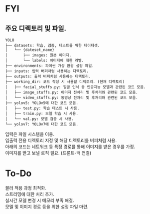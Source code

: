 # **FYI**
## **주요 디렉토리 및 파일.**
```
YOLO
├── datasets: 학습, 검증, 테스트를 위한 데이터셋.
│   └── {dateset_name}
│       ├── images: 원본 이미지.
│       └── labels: 이미지에 대한 라벨.
├── environments: 파이썬 가상 환경 설펑 파일.
├── inputs: 입력 버퍼처럼 사용하는 디렉토리.
├── outputs: 출력 버퍼처럼 사용하는 디텍토리.
├── working_dir: 코드 작성 시 사용할 디렉토리. (현재 디렉토리)
│   ├── facial_stuffs.py: 얼굴 인식 등 인공지능 모델과 관련된 코드 모음.
│   ├── image_stuffs.py: 이미지 전처리 및 후처리와 관련된 코드 모음.
│   └── video_stuffs.py: 동영상 전처리 및 후처리와 관련된 코드 모음.
├── yolov5: YOLOv5에 대한 코드 모음.
│   ├── test.py: 학습 테스트 시 사용.
│   ├── train.py: 모델 학습 시 사용.
│   └── val.py: 모델 검증 시 사용.
└── yolov7: YOLOv7에 대한 코드 모음.
```

입력은 파일 시스템을 이용.  
입출력 전용 디렉토리 지정 및 해당 디렉토리를 버퍼처럼 사용.  
아래의 코드는 네트워크 등 특정 경로를 통해 이미지를 받은 경우를 가정.  
이미지를 받고 보낼 로직 필요. (프론트-백 연결)  

# **To-Do**
블러 적용 과정 최적화.  
스트리밍에 대한 처리 추가.  
실시간 모델 변경 시 메모리 부족 해결.  
모델 및 이미지 경로 등을 위한 설정 파일 마련.  
